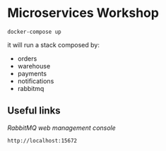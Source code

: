 # Microservices Workshop

```
docker-compose up
```

it will run a stack composed by:

- orders
- warehouse
- payments
- notifications
- rabbitmq

## Useful links

_RabbitMQ  web management console_

```
http://localhost:15672
```